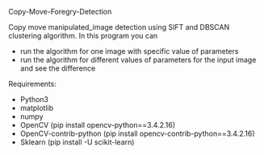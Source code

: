 Copy-Move-Foregry-Detection

Copy move manipulated_image detection using SIFT and DBSCAN clustering algorithm.
In this program you can 
* run the algorithm for one image with specific value of parameters 
* run the algorithm for different values of parameters for the input image and see the difference

Requirements:
* Python3
* matplotlib
* numpy
* OpenCV (pip install opencv-python==3.4.2.16)
* OpenCV-contrib-python  (pip install opencv-contrib-python==3.4.2.16)
* Sklearn (pip install -U scikit-learn)

